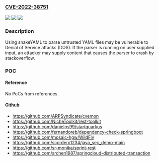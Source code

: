### [CVE-2022-38751](https://cve.mitre.org/cgi-bin/cvename.cgi?name=CVE-2022-38751)
![](https://img.shields.io/static/v1?label=Product&message=SnakeYAML&color=blue)
![](https://img.shields.io/static/v1?label=Version&message=%3C%201.31%20&color=brighgreen)
![](https://img.shields.io/static/v1?label=Vulnerability&message=CWE-121%20Stack-based%20Buffer%20Overflow&color=brighgreen)

### Description

Using snakeYAML to parse untrusted YAML files may be vulnerable to Denial of Service attacks (DOS). If the parser is running on user supplied input, an attacker may supply content that causes the parser to crash by stackoverflow.

### POC

#### Reference
No PoCs from references.

#### Github
- https://github.com/ARPSyndicate/cvemon
- https://github.com/NicheToolkit/rest-toolkit
- https://github.com/danielps99/startquarkus
- https://github.com/fernandoreb/dependency-check-springboot
- https://github.com/mosaic-hgw/WildFly
- https://github.com/scordero1234/java_sec_demo-main
- https://github.com/sr-monika/sprint-rest
- https://github.com/srchen1987/springcloud-distributed-transaction

